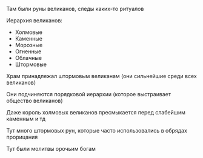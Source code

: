 Там были руны великанов, следы каких-то ритуалов

Иерархия великанов:

- Холмовые
- Каменные
- Морозные
- Огненные
- Облачные
- Штормовые

Храм принадлежал штормовым великанам (они сильнейшие среди всех великанов)

Они подчиняются порядковой иерархии (которое выстраивает общество великанов)

Даже король холмовых великанов пресмыкается перед слабейшим каменным и тд

Тут много штормовых рун, которые часто использовались в обрядах прорицания

Тут были молитвы орочьим богам
